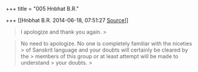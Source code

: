 +++
title = "005 Hnbhat B.R."

+++
[[Hnbhat B.R.	2014-06-18, 07:51:27 [Source](https://groups.google.com/g/samskrita/c/qph5tfxryzI)]]



> 
> >   
> I apologize and thank you again. >
> 

> 
> >   
> No need to apologize. No one is completely familiar with the niceties > of Sanskrit language and your doubts will certainly be cleared by the > members of this group or at least attempt will be made to understand > your doubts. >
> 



